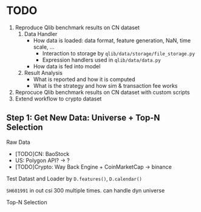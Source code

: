 # TODO
1. Reproduce Qlib benchmark results on CN dataset
    1. Data Handler
        - How data is loaded: data format, feature generation, NaN, time scale, ...
            - Interaction to storage by `qlib/data/storage/file_storage.py`
            - Expression handlers used in `qlib/data/data.py`
        - How data is fed into model
    2. Result Analysis
        - What is reported and how it is computed
        - What is the strategy and how sim & transaction fee works
2. Reprocuce Qlib benchmark results on CN dataset with custom scripts
3. Extend workflow to crypto dataset

## Step 1: Get New Data: Universe + Top-N Selection
Raw Data
- [TODO]CN: BaoStock
- US: Polygon API? -> ?
- [TODO]Crypto: Way Back Engine + CoinMarketCap -> binance

Test Datast and Loader by `D.features()`, `D.calendar()`

`SH601991` in out csi 300 multiple times. can handle dyn universe

Top-N Selection

